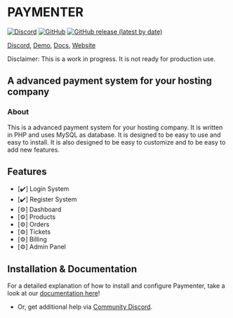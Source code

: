 # PAYMENTER
[![Discord](https://img.shields.io/discord/882318291014651924.svg?logo=discord)](https://discord.gg/xB4UUT3XQg)
[![GitHub](https://img.shields.io/github/license/paymenter/paymenter)](https://github.com/Paymenter/paymenter/blob/master/LICENSE)
[![GitHub release (latest by date)](https://img.shields.io/github/v/release/paymenter/paymenter)](https://github.com/Paymenter/paymenter/releases)

[Discord](https://discord.gg/xB4UUT3XQg), [Demo](https://demo.paymenter.org), [Docs](https://docs.paymenter.org), [Website](https://paymenter.org)

Disclaimer: This is a work in progress. It is not ready for production use.
## A advanced payment system for your hosting company
### About

This is a advanced payment system for your hosting company. It is written in PHP and uses MySQL as database. It is designed to be easy to use and easy to install. It is also designed to be easy to customize and to be easy to add new features.

## Features
- [✔️] Login System
- [✔️] Register System
- [⚙️] Dashboard
- [⚙️] Products
- [⚙️] Orders
- [⚙️] Tickets
- [⚙️] Billing
- [⚙️] Admin Panel

## Installation & Documentation
For a detailed explanation of how to install and configure Paymenter, take a look at our [documentation here](http://docs.paymenter.org/)!
- Or, get additional help via [Community Discord](https://discord.gg/xB4UUT3XQg).
